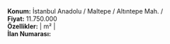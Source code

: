 ## 

**Konum:** İstanbul Anadolu / Maltepe / Altıntepe Mah. /  
**Fiyat:** 11.750.000  
**Özellikler:**  |  m² |   
**İlan Numarası:** 

